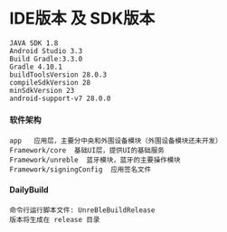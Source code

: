 # IDE版本 及 SDK版本
    JAVA SDK 1.8
    Android Studio 3.3
    Build Gradle:3.3.0
    Gradle 4.10.1
    buildToolsVersion 28.0.3
    compileSdkVersion 28
    minSdkVersion 23
    android-support-v7 28.0.0

#### 软件架构
    app   应用层，主要分中央和外围设备模块（外围设备模块还未开发）
    Framework/core  基础UI层，提供UI的基础服务
    Framework/unreble  蓝牙模块，蓝牙的主要操作模块
    Framework/signingConfig  应用签名文件

#### DailyBuild ###########
```
命令行运行脚本文件: UnreBleBuildRelease
版本将生成在 release 目录
```




